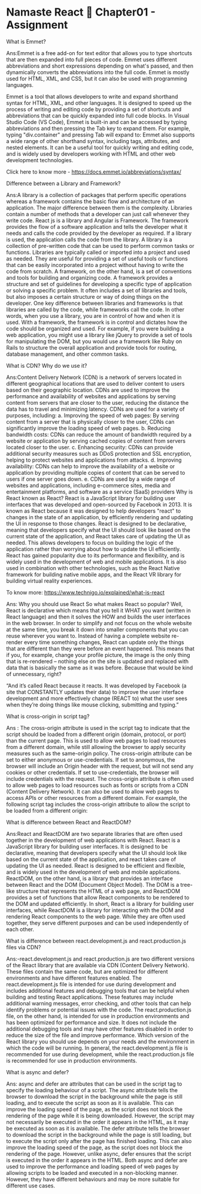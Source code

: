 # Namaste React 🙏 Chapter01 - Assignment 
What is Emmet?

Ans:Emmet is a free add-on for text editor that allows you to type shortcuts that are then expanded into full pieces of code.
Emmet uses different abbreviations and short expressions depending on what's passed, and then dynamically converts the abbreviations into the full code. Emmet is mostly used for HTML, XML, and CSS, but it can also be used with programming languages.

Emmet is a tool that allows developers to write and expand shorthand syntax for HTML, XML, and other languages. It is designed to speed up the process of writing and editing code by providing a set of shortcuts and abbreviations that can be quickly expanded into full code blocks.
In Visual Studio Code (VS Code), Emmet is built-in and can be accessed by typing abbreviations and then pressing the Tab key to expand them. For example, typing "div.container" and pressing Tab will expand to:
Emmet also supports a wide range of other shorthand syntax, including tags, attributes, and nested elements. It can be a useful tool for quickly writing and editing code, and is widely used by developers working with HTML and other web development technologies.

Click here to know more - https://docs.emmet.io/abbreviations/syntax/


Difference between a Library and Framework?


Ans:A library is a collection of packages that perform specific operations whereas a framework contains the basic flow and architecture of an application. The major difference between them is the complexity. Libraries contain a number of methods that a developer can just call whenever they write code. React js is a library and Angular is Framework. The framework provides the flow of a software application and tells the developer what it needs and calls the code provided by the developer as required. If a library is used, the application calls the code from the library.
A library is a collection of pre-written code that can be used to perform common tasks or functions. Libraries are typically called or imported into a project and used as needed. They are useful for providing a set of useful tools or functions that can be easily incorporated into a project without having to write the code from scratch.
A framework, on the other hand, is a set of conventions and tools for building and organizing code. A framework provides a structure and set of guidelines for developing a specific type of application or solving a specific problem. It often includes a set of libraries and tools, but also imposes a certain structure or way of doing things on the developer.
One key difference between libraries and frameworks is that libraries are called by the code, while frameworks call the code. In other words, when you use a library, you are in control of how and when it is used. With a framework, the framework is in control and dictates how the code should be organized and used.
For example, if you were building a web application, you might use a library like jQuery to provide a set of tools for manipulating the DOM, but you would use a framework like Ruby on Rails to structure the overall application and provide tools for routing, database management, and other common tasks.

What is CDN? Why do we use it? 


Ans:Content Delivery Network (CDN) is a network of servers located in different geographical locations that are used to deliver content to users based on their geographic location. CDNs are used to improve the performance and availability of websites and applications by serving content from servers that are closer to the user, reducing the distance the data has to travel and minimizing latency.
CDNs are used for a variety of purposes, including:
a. Improving the speed of web pages: By serving content from a server that is physically closer to the user, CDNs can significantly improve the loading speed of web pages.
b. Reducing bandwidth costs: CDNs can reduce the amount of bandwidth required by a website or application by serving cached copies of content from servers located closer to the user.
c. Enhancing security: CDNs can provide additional security measures such as DDoS protection and SSL encryption, helping to protect websites and applications from attacks.
d. Improving availability: CDNs can help to improve the availability of a website or application by providing multiple copies of content that can be served to users if one server goes down.
e. CDNs are used by a wide range of websites and applications, including e-commerce sites, media and entertainment platforms, and software as a service (SaaS) providers
Why is React known as React? 
React is a JavaScript library for building user interfaces that was developed and open-sourced by Facebook in 2013. It is known as React because it was designed to help developers "react" to changes in the state of an application, by efficiently rendering and updating the UI in response to those changes.
React is designed to be declarative, meaning that developers specify what the UI should look like based on the current state of the application, and React takes care of updating the UI as needed. This allows developers to focus on building the logic of the application rather than worrying about how to update the UI efficiently.
React has gained popularity due to its performance and flexibility, and is widely used in the development of web and mobile applications. It is also used in combination with other technologies, such as the React Native framework for building native mobile apps, and the React VR library for building virtual reality experiences.

To know more: https://www.technigo.io/explained/what-is-react


Ans: Why you should use React
So what makes React so popular?
Well, React is declarative which means that you tell it WHAT you want (written in React language) and then it solves the HOW and builds the user interfaces in the web browser.
In order to simplify and not focus on the whole website at the same time, you break it down into smaller components that you can reuse wherever you want to.
Instead of having a complete website re-render every time something changes, React can update only the things that are different than they were before an event happened. This means that if you, for example, change your profile picture, the image is the only thing that is re-rendered – nothing else on the site is updated and replaced with data that is basically the same as it was before. Because that would be kind of unnecessary, right?


“And it’s called React because it reacts. It was developed by Facebook (a site that CONSTANTLY updates their data) to improve the user interface development and more effectively change (REACT to) what the user sees when they’re doing things like mouse clicking, submitting and typing.”


What is cross-origin in script tag? 
 
 Ans : The cross-origin attribute is used in the script tag to indicate that the script should be loaded from a different origin (domain, protocol, or port) than the current page. This is used to allow web pages to load resources from a different domain, while still allowing the browser to apply security measures such as the same-origin policy.
The cross-origin attribute can be set to either anonymous or use-credentials. If set to anonymous, the browser will include an Origin header with the request, but will not send any cookies or other credentials. If set to use-credentials, the browser will include credentials with the request.
The cross-origin attribute is often used to allow web pages to load resources such as fonts or scripts from a CDN (Content Delivery Network). It can also be used to allow web pages to access APIs or other resources from a different domain.
For example, the following script tag includes the cross-origin attribute to allow the script to be loaded from a different origin:
<script src="https://example.com/script.js" crossorigin="anonymous"></script>


What is difference between React and ReactDOM? 

Ans:React and ReactDOM are two separate libraries that are often used together in the development of web applications with React.
React is a JavaScript library for building user interfaces. It is designed to be declarative, meaning that developers specify what the UI should look like based on the current state of the application, and react takes care of updating the UI as needed. React is designed to be efficient and flexible, and is widely used in the development of web and mobile applications.
ReactDOM, on the other hand, is a library that provides an interface between React and the DOM (Document Object Model). The DOM is a tree-like structure that represents the HTML of a web page, and ReactDOM provides a set of functions that allow React components to be rendered to the DOM and updated efficiently.
In short, React is a library for building user interfaces, while ReactDOM is a library for interacting with the DOM and rendering React components to the web page. While they are often used together, they serve different purposes and can be used independently of each other.


What is difference between react.development.js and react.production.js files via CDN? 

 Ans:-react.development.js and react.production.js are two different versions of the React library that are available via CDN (Content Delivery Network). These files contain the same code, but are optimized for different environments and have different features enabled.
The react.development.js file is intended for use during development and includes additional features and debugging tools that can be helpful when building and testing React applications. These features may include additional warning messages, error checking, and other tools that can help identify problems or potential issues with the code.
The react.production.js file, on the other hand, is intended for use in production environments and has been optimized for performance and size. It does not include the additional debugging tools and may have other features disabled in order to reduce the size of the file and improve performance.
Which version of the React library you should use depends on your needs and the environment in which the code will be running. In general, the react.development.js file is recommended for use during development, while the react.production.js file is recommended for use in production environments.


What is async and defer? 

Ans: async and defer are attributes that can be used in the script tag to specify the loading behaviour of a script.
The async attribute tells the browser to download the script in the background while the page is still loading, and to execute the script as soon as it is available. This can improve the loading speed of the page, as the script does not block the rendering of the page while it is being downloaded. However, the script may not necessarily be executed in the order it appears in the HTML, as it may be executed as soon as it is available.
The defer attribute tells the browser to download the script in the background while the page is still loading, but to execute the script only after the page has finished loading. This can also improve the loading speed of the page, as the script does not block the rendering of the page. However, unlike async, defer ensures that the script is executed in the order it appears in the HTML.
Both async and defer are used to improve the performance and loading speed of web pages by allowing scripts to be loaded and executed in a non-blocking manner. However, they have different behaviours and may be more suitable for different use cases.




